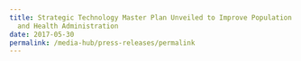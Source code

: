 ```yaml
---
title: Strategic Technology Master Plan Unveiled to Improve Population's Health
  and Health Administration
date: 2017-05-30
permalink: /media-hub/press-releases/permalink
---
```

